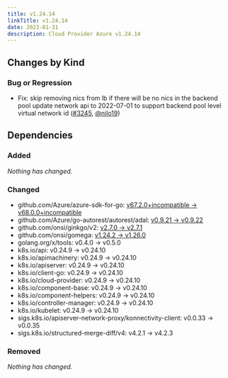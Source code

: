 ```yaml
---
title: v1.24.14
linkTitle: v1.24.14
date: 2023-01-31
description: Cloud Provider Azure v1.24.14
---
```



## Changes by Kind

### Bug or Regression

- Fix: skip removing nics from lb if there will be no nics in the backend pool
  update network api to 2022-07-01 to support backend pool level virtual network id ([#3245](https://github.com/kubernetes-sigs/cloud-provider-azure/pull/3245), [@nilo19](https://github.com/nilo19))

## Dependencies

### Added
_Nothing has changed._

### Changed
- github.com/Azure/azure-sdk-for-go: [v67.2.0+incompatible → v68.0.0+incompatible](https://github.com/Azure/azure-sdk-for-go/compare/v67.2.0...v68.0.0)
- github.com/Azure/go-autorest/autorest/adal: [v0.9.21 → v0.9.22](https://github.com/Azure/go-autorest/autorest/adal/compare/v0.9.21...v0.9.22)
- github.com/onsi/ginkgo/v2: [v2.7.0 → v2.7.1](https://github.com/onsi/ginkgo/v2/compare/v2.7.0...v2.7.1)
- github.com/onsi/gomega: [v1.24.2 → v1.26.0](https://github.com/onsi/gomega/compare/v1.24.2...v1.26.0)
- golang.org/x/tools: v0.4.0 → v0.5.0
- k8s.io/api: v0.24.9 → v0.24.10
- k8s.io/apimachinery: v0.24.9 → v0.24.10
- k8s.io/apiserver: v0.24.9 → v0.24.10
- k8s.io/client-go: v0.24.9 → v0.24.10
- k8s.io/cloud-provider: v0.24.9 → v0.24.10
- k8s.io/component-base: v0.24.9 → v0.24.10
- k8s.io/component-helpers: v0.24.9 → v0.24.10
- k8s.io/controller-manager: v0.24.9 → v0.24.10
- k8s.io/kubelet: v0.24.9 → v0.24.10
- sigs.k8s.io/apiserver-network-proxy/konnectivity-client: v0.0.33 → v0.0.35
- sigs.k8s.io/structured-merge-diff/v4: v4.2.1 → v4.2.3

### Removed
_Nothing has changed._
